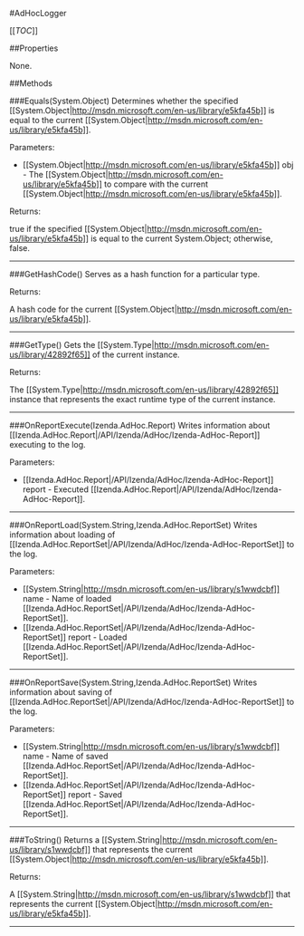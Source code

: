#AdHocLogger

[[_TOC_]]

##Properties

None.


##Methods

###Equals(System.Object)
Determines whether the specified [[System.Object|http://msdn.microsoft.com/en-us/library/e5kfa45b]] is equal to the current [[System.Object|http://msdn.microsoft.com/en-us/library/e5kfa45b]].

Parameters: 

* [[System.Object|http://msdn.microsoft.com/en-us/library/e5kfa45b]] obj  - The [[System.Object|http://msdn.microsoft.com/en-us/library/e5kfa45b]] to compare with the current [[System.Object|http://msdn.microsoft.com/en-us/library/e5kfa45b]].





Returns:

true if the specified [[System.Object|http://msdn.microsoft.com/en-us/library/e5kfa45b]] is equal to the current System.Object; otherwise, false.


---


###GetHashCode()
 Serves as a hash function for a particular type.  





Returns:

A hash code for the current [[System.Object|http://msdn.microsoft.com/en-us/library/e5kfa45b]].


---


###GetType()
Gets the [[System.Type|http://msdn.microsoft.com/en-us/library/42892f65]] of the current instance.





Returns:

The [[System.Type|http://msdn.microsoft.com/en-us/library/42892f65]] instance that represents the exact runtime type of the current instance.


---


###OnReportExecute(Izenda.AdHoc.Report)
Writes information about [[Izenda.AdHoc.Report|/API/Izenda/AdHoc/Izenda-AdHoc-Report]] executing to the log.

Parameters: 

* [[Izenda.AdHoc.Report|/API/Izenda/AdHoc/Izenda-AdHoc-Report]] report  - Executed [[Izenda.AdHoc.Report|/API/Izenda/AdHoc/Izenda-AdHoc-Report]].






---


###OnReportLoad(System.String,Izenda.AdHoc.ReportSet)
Writes information about loading of [[Izenda.AdHoc.ReportSet|/API/Izenda/AdHoc/Izenda-AdHoc-ReportSet]] to the log.

Parameters: 

* [[System.String|http://msdn.microsoft.com/en-us/library/s1wwdcbf]] name  - Name of loaded [[Izenda.AdHoc.ReportSet|/API/Izenda/AdHoc/Izenda-AdHoc-ReportSet]].
* [[Izenda.AdHoc.ReportSet|/API/Izenda/AdHoc/Izenda-AdHoc-ReportSet]] report  - Loaded [[Izenda.AdHoc.ReportSet|/API/Izenda/AdHoc/Izenda-AdHoc-ReportSet]].






---


###OnReportSave(System.String,Izenda.AdHoc.ReportSet)
Writes information about saving of [[Izenda.AdHoc.ReportSet|/API/Izenda/AdHoc/Izenda-AdHoc-ReportSet]] to the log.

Parameters: 

* [[System.String|http://msdn.microsoft.com/en-us/library/s1wwdcbf]] name  - Name of saved [[Izenda.AdHoc.ReportSet|/API/Izenda/AdHoc/Izenda-AdHoc-ReportSet]].
* [[Izenda.AdHoc.ReportSet|/API/Izenda/AdHoc/Izenda-AdHoc-ReportSet]] report  - Saved [[Izenda.AdHoc.ReportSet|/API/Izenda/AdHoc/Izenda-AdHoc-ReportSet]].






---


###ToString()
Returns a [[System.String|http://msdn.microsoft.com/en-us/library/s1wwdcbf]] that represents the current [[System.Object|http://msdn.microsoft.com/en-us/library/e5kfa45b]].





Returns:

A [[System.String|http://msdn.microsoft.com/en-us/library/s1wwdcbf]] that represents the current [[System.Object|http://msdn.microsoft.com/en-us/library/e5kfa45b]].


---


